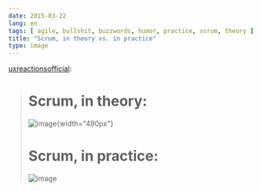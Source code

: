 ```yaml
---
date: 2015-03-22
lang: en
tags: [ agile, bullshit, buzzwords, humor, practice, scrum, theory ]
title: "Scrum, in theory vs. in practice"
type: image
---
```


[uxreactionsofficial](http://uxreactions.com/post/111586452224/scrum-in-theory):

> # Scrum, in theory:
>
> ![image](https://31.media.tumblr.com/f4ae8d7a1700311a70005d858c651a76/tumblr_inline_nk363jP3hu1t9bsnt.gif){width="490px"}
>
> # Scrum, in practice:
>
> ![image](https://31.media.tumblr.com/afa921eef009752a4ed1c29f87cc7723/tumblr_inline_nk364ikLFn1t9bsnt.gif)


